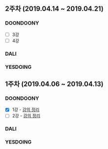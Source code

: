 ## 2주차 (2019.04.14 ~ 2019.04.21)

### DOONDOONY
- [ ] 3강
- [ ] 4강

### DALI

### YESDOING


## 1주차 (2019.04.06 ~ 2019.04.13)

### DOONDOONY
- [X] 1강 - [강의 정리](https://www.notion.so/doondoony/496b9d73ed604f579ebcb37056ecc0bb)
- [ ] 2강 - [강의 정리](https://www.notion.so/doondoony/496b9d73ed604f579ebcb37056ecc0bb)

### DALI


### YESDOING


